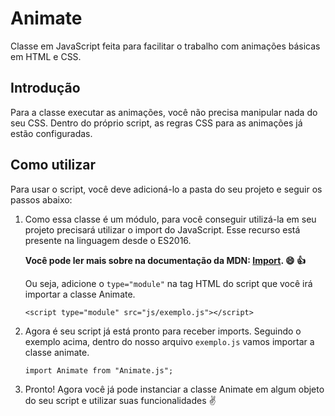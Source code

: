 # Animate
Classe em JavaScript feita para facilitar o trabalho com animações básicas em HTML e CSS.

## Introdução
Para a classe executar as animações, você não precisa manipular nada do seu CSS. Dentro do próprio script, as regras CSS para as animações já estão configuradas.

## Como utilizar
Para usar o script, você deve adicioná-lo a pasta do seu projeto e seguir os passos abaixo:
 
  1. Como essa classe é um módulo, para você conseguir utilizá-la em seu projeto precisará utilizar o import do JavaScript. 
     Esse recurso está presente na linguagem desde o ES2016. 
     
     **Você pode ler mais sobre na documentação da MDN: [Import](https://developer.mozilla.org/en-US/docs/Web/JavaScript/Reference/Statements/import). :smile: :+1:**
     
     Ou seja, adicione o `type="module"` na tag HTML do script que você irá importar a classe Animate.
     
     `<script type="module" src="js/exemplo.js"></script>`
     
 2. Agora é seu script já está pronto para receber imports. Seguindo o exemplo acima, dentro do nosso arquivo `exemplo.js` vamos importar a classe animate.
 
    `import Animate from "Animate.js";`
    
3. Pronto! Agora você já pode instanciar a classe Animate em algum objeto do seu script e utilizar suas funcionalidades :v:
